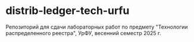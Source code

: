 # distrib-ledger-tech-urfu
Репозиторий для сдачи лабораторных работ по предмету "Технологии распределенного реестра", УрФУ, весенний семестр 2025 г.
